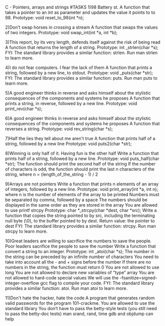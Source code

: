 C - Pointers, arrays and strings
#TASKS
1)98 Battery st.
A function that takes a pointer to an int as parameter and updates the value it points to to 98.
Prototype: void reset_to_98(int *n);

2)Don't swap horses in crossing a stream
A function that swaps the values of two integers.
Prototype: void swap_int(int *a, int *b);

3)This report, by its very length, defends itself against the risk of being read
A function that returns the length of a string.
Prototype: int _strlen(char *s); FYI: The standard library provides a similar function: strlen. Run man strlen to learn more.

4)I do not fear computers. I fear the lack of them
A function that prints a string, followed by a new line, to stdout.
Prototype: void _puts(char *str); FYI: The standard library provides a similar function: puts. Run man puts to learn more.

5)A good engineer thinks in reverse and asks himself about the stylistic consequences of the components and systems he proposes
A function that prints a string, in reverse, followed by a new line.
Prototype: void print_rev(char *s);

6)A good engineer thinks in reverse and asks himself about the stylistic consequences of the components and systems he proposes
A function that reverses a string.
Prototype: void rev_string(char *s);

7)Half the lies they tell about me aren't true
A function that prints half of a string, followed by a new line
Prototype: void puts2(char *str);

8)Winning is only half of it. Having fun is the other half
Write a function that prints half of a string, followed by a new line.
Prototype: void puts_half(char *str); The function should print the second half of the string If the number of characters is odd, the function should print the last n characters of the string, where n = (length_of_the_string - 1) / 2

9)Arrays are not pointers
Write a function that prints n elements of an array of integers, followed by a new line.
Prototype: void print_array(int *a, int n); where n is the number of elements of the array to be printed Numbers must be separated by comma, followed by a space The numbers should be displayed in the same order as they are stored in the array You are allowed to use printf
strcpy
Prototype: char *_strcpy(char *dest, char *src); Write a function that copies the string pointed to by src, including the terminating null byte (\0), to the buffer pointed to by dest.
Return value: the pointer to dest FYI: The standard library provides a similar function: strcpy. Run man strcpy to learn more.

10)Great leaders are willing to sacrifice the numbers to save the people. Poor leaders sacrifice the people to save the number Write a function that convert a string to an integer.
Prototype: int _atoi(char *s); The number in the string can be preceded by an infinite number of characters You need to take into account all the - and + signs before the number If there are no numbers in the string, the function must return 0 You are not allowed to use long You are not allowed to declare new variables of “type” array You are not allowed to hard-code special values We will use the -fsanitize=signed-integer-overflow gcc flag to compile your code. FYI: The standard library provides a similar function: atoi. Run man atoi to learn more.

11)Don't hate the hacker, hate the code
A program that generates random valid passwords for the program 101-crackme.
You are allowed to use the standard library You don’t have to pass the betty-style tests (you still need to pass the betty-doc tests) man srand, rand, time gdb and objdump can help

